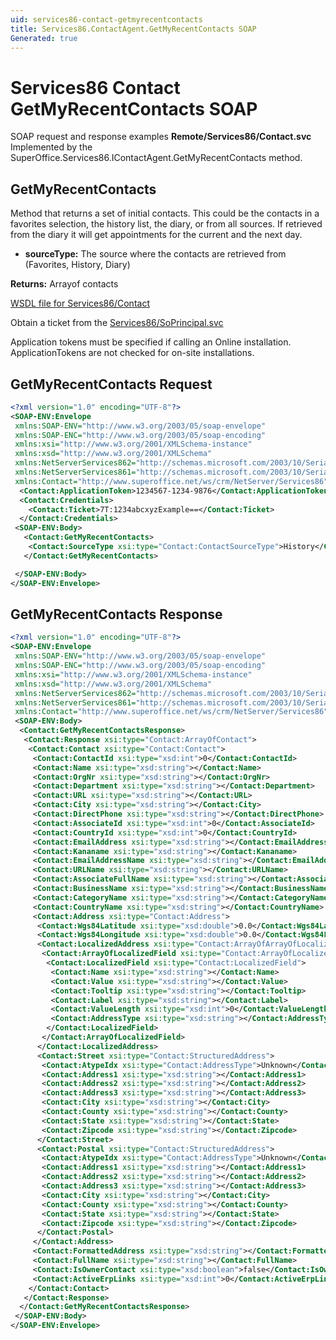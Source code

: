 ```yaml
---
uid: services86-contact-getmyrecentcontacts
title: Services86.ContactAgent.GetMyRecentContacts SOAP
Generated: true
---
```


# Services86 Contact GetMyRecentContacts SOAP

SOAP request and response examples **Remote/Services86/Contact.svc**
Implemented by the <see cref="M:SuperOffice.Services86.IContactAgent.GetMyRecentContacts">SuperOffice.Services86.IContactAgent.GetMyRecentContacts</see> method.

## GetMyRecentContacts

Method that returns a set of initial contacts. This could be the contacts in a favorites selection, the history list, the diary, or from all sources. If retrieved from the diary it will get appointments for the current and the next day.

* **sourceType:** The source where the contacts are retrieved from (Favorites, History, Diary)

**Returns:** Arrayof contacts


[WSDL file for Services86/Contact](../Services86-Contact.md)

Obtain a ticket from the [Services86/SoPrincipal.svc](../SoPrincipal/SoPrincipal.md)

Application tokens must be specified if calling an Online installation. ApplicationTokens are not checked for on-site installations.

## GetMyRecentContacts Request

```xml
<?xml version="1.0" encoding="UTF-8"?>
<SOAP-ENV:Envelope
 xmlns:SOAP-ENV="http://www.w3.org/2003/05/soap-envelope"
 xmlns:SOAP-ENC="http://www.w3.org/2003/05/soap-encoding"
 xmlns:xsi="http://www.w3.org/2001/XMLSchema-instance"
 xmlns:xsd="http://www.w3.org/2001/XMLSchema"
 xmlns:NetServerServices862="http://schemas.microsoft.com/2003/10/Serialization/Arrays"
 xmlns:NetServerServices861="http://schemas.microsoft.com/2003/10/Serialization/"
 xmlns:Contact="http://www.superoffice.net/ws/crm/NetServer/Services86">
  <Contact:ApplicationToken>1234567-1234-9876</Contact:ApplicationToken>
  <Contact:Credentials>
    <Contact:Ticket>7T:1234abcxyzExample==</Contact:Ticket>
  </Contact:Credentials>
 <SOAP-ENV:Body>
   <Contact:GetMyRecentContacts>
    <Contact:SourceType xsi:type="Contact:ContactSourceType">History</Contact:SourceType>
   </Contact:GetMyRecentContacts>

 </SOAP-ENV:Body>
</SOAP-ENV:Envelope>

```


## GetMyRecentContacts Response

```xml
<?xml version="1.0" encoding="UTF-8"?>
<SOAP-ENV:Envelope
 xmlns:SOAP-ENV="http://www.w3.org/2003/05/soap-envelope"
 xmlns:SOAP-ENC="http://www.w3.org/2003/05/soap-encoding"
 xmlns:xsi="http://www.w3.org/2001/XMLSchema-instance"
 xmlns:xsd="http://www.w3.org/2001/XMLSchema"
 xmlns:NetServerServices862="http://schemas.microsoft.com/2003/10/Serialization/Arrays"
 xmlns:NetServerServices861="http://schemas.microsoft.com/2003/10/Serialization/"
 xmlns:Contact="http://www.superoffice.net/ws/crm/NetServer/Services86">
 <SOAP-ENV:Body>
  <Contact:GetMyRecentContactsResponse>
   <Contact:Response xsi:type="Contact:ArrayOfContact">
    <Contact:Contact xsi:type="Contact:Contact">
     <Contact:ContactId xsi:type="xsd:int">0</Contact:ContactId>
     <Contact:Name xsi:type="xsd:string"></Contact:Name>
     <Contact:OrgNr xsi:type="xsd:string"></Contact:OrgNr>
     <Contact:Department xsi:type="xsd:string"></Contact:Department>
     <Contact:URL xsi:type="xsd:string"></Contact:URL>
     <Contact:City xsi:type="xsd:string"></Contact:City>
     <Contact:DirectPhone xsi:type="xsd:string"></Contact:DirectPhone>
     <Contact:AssociateId xsi:type="xsd:int">0</Contact:AssociateId>
     <Contact:CountryId xsi:type="xsd:int">0</Contact:CountryId>
     <Contact:EmailAddress xsi:type="xsd:string"></Contact:EmailAddress>
     <Contact:Kananame xsi:type="xsd:string"></Contact:Kananame>
     <Contact:EmailAddressName xsi:type="xsd:string"></Contact:EmailAddressName>
     <Contact:URLName xsi:type="xsd:string"></Contact:URLName>
     <Contact:AssociateFullName xsi:type="xsd:string"></Contact:AssociateFullName>
     <Contact:BusinessName xsi:type="xsd:string"></Contact:BusinessName>
     <Contact:CategoryName xsi:type="xsd:string"></Contact:CategoryName>
     <Contact:CountryName xsi:type="xsd:string"></Contact:CountryName>
     <Contact:Address xsi:type="Contact:Address">
      <Contact:Wgs84Latitude xsi:type="xsd:double">0.0</Contact:Wgs84Latitude>
      <Contact:Wgs84Longitude xsi:type="xsd:double">0.0</Contact:Wgs84Longitude>
      <Contact:LocalizedAddress xsi:type="Contact:ArrayOfArrayOfLocalizedField">
       <Contact:ArrayOfLocalizedField xsi:type="Contact:ArrayOfLocalizedField">
        <Contact:LocalizedField xsi:type="Contact:LocalizedField">
         <Contact:Name xsi:type="xsd:string"></Contact:Name>
         <Contact:Value xsi:type="xsd:string"></Contact:Value>
         <Contact:Tooltip xsi:type="xsd:string"></Contact:Tooltip>
         <Contact:Label xsi:type="xsd:string"></Contact:Label>
         <Contact:ValueLength xsi:type="xsd:int">0</Contact:ValueLength>
         <Contact:AddressType xsi:type="xsd:string"></Contact:AddressType>
        </Contact:LocalizedField>
       </Contact:ArrayOfLocalizedField>
      </Contact:LocalizedAddress>
      <Contact:Street xsi:type="Contact:StructuredAddress">
       <Contact:AtypeIdx xsi:type="Contact:AddressType">Unknown</Contact:AtypeIdx>
       <Contact:Address1 xsi:type="xsd:string"></Contact:Address1>
       <Contact:Address2 xsi:type="xsd:string"></Contact:Address2>
       <Contact:Address3 xsi:type="xsd:string"></Contact:Address3>
       <Contact:City xsi:type="xsd:string"></Contact:City>
       <Contact:County xsi:type="xsd:string"></Contact:County>
       <Contact:State xsi:type="xsd:string"></Contact:State>
       <Contact:Zipcode xsi:type="xsd:string"></Contact:Zipcode>
      </Contact:Street>
      <Contact:Postal xsi:type="Contact:StructuredAddress">
       <Contact:AtypeIdx xsi:type="Contact:AddressType">Unknown</Contact:AtypeIdx>
       <Contact:Address1 xsi:type="xsd:string"></Contact:Address1>
       <Contact:Address2 xsi:type="xsd:string"></Contact:Address2>
       <Contact:Address3 xsi:type="xsd:string"></Contact:Address3>
       <Contact:City xsi:type="xsd:string"></Contact:City>
       <Contact:County xsi:type="xsd:string"></Contact:County>
       <Contact:State xsi:type="xsd:string"></Contact:State>
       <Contact:Zipcode xsi:type="xsd:string"></Contact:Zipcode>
      </Contact:Postal>
     </Contact:Address>
     <Contact:FormattedAddress xsi:type="xsd:string"></Contact:FormattedAddress>
     <Contact:FullName xsi:type="xsd:string"></Contact:FullName>
     <Contact:IsOwnerContact xsi:type="xsd:boolean">false</Contact:IsOwnerContact>
     <Contact:ActiveErpLinks xsi:type="xsd:int">0</Contact:ActiveErpLinks>
    </Contact:Contact>
   </Contact:Response>
  </Contact:GetMyRecentContactsResponse>
 </SOAP-ENV:Body>
</SOAP-ENV:Envelope>

```

